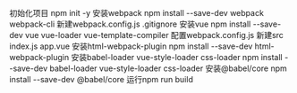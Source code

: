 初始化项目
    npm init -y
安装webpack
   npm install --save-dev webpack webpack-cli
新建webpack.config.js .gitignore
安装vue 
    npm install --save-dev vue vue-loader vue-template-compiler
配置webpack.config.js
新建src index.js app.vue 
安装html-webpack-plugin
    npm install --save-dev html-webpack-plugin
安装babel-loader  vue-style-loader css-loader
npm install --save-dev babel-loader  vue-style-loader css-loader
安装@babel/core
npm install --save-dev @babel/core
运行npm run build